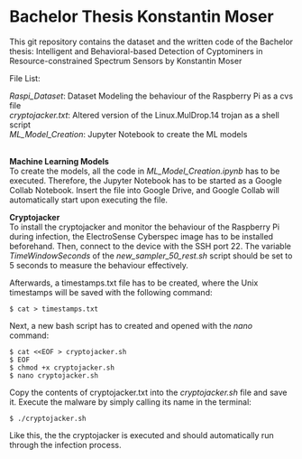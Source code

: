 # Bachelor Thesis Konstantin Moser
This git repository contains the dataset and the written code of the Bachelor thesis: Intelligent and Behavioral-based Detection of Cyptominers in Resource-constrained Spectrum Sensors by Konstantin Moser

File List:<br />

*Raspi_Dataset*: Dataset Modeling the behaviour of the Raspberry Pi as a cvs file <br />
*cryptojacker.txt*: Altered version of the Linux.MulDrop.14 trojan as a shell script <br />
*ML_Model_Creation*: Jupyter Notebook to create the ML models <br /><br />

**Machine Learning Models**<br />
To create the models, all the code in *ML_Model_Creation.ipynb* has to be executed. Therefore, the Jupyter Notebook has to be started as a Google Collab Notebook. Insert the file into Google Drive, and Google Collab will automatically start upon executing the file.

**Cryptojacker**<br />
To install the cryptojacker and monitor the behaviour of the Raspberry Pi during infection, the ElectroSense Cyberspec image has to be installed beforehand. Then, connect to the device with the SSH port 22. The variable *TimeWindowSeconds* of the *new_sampler_50_rest.sh* script should be set to 5 seconds to measure the behaviour effectively.<br />

Afterwards, a timestamps.txt file has to be created, where the Unix timestamps will be
saved with the following command:
```
$ cat > timestamps.txt
```
Next, a new bash script has to created and opened with the *nano* command:
```
$ cat <<EOF > cryptojacker.sh
$ EOF
$ chmod +x cryptojacker.sh
$ nano cryptojacker.sh
```
Copy the contents of cryptojacker.txt into the *cryptojacker.sh* file and save it. Execute the malware by simply calling its name in the terminal:
```
$ ./cryptojacker.sh
```
Like this, the the cryptojacker is executed and should automatically run through the infection process.
